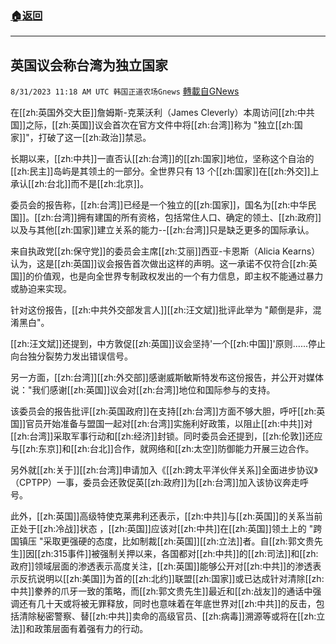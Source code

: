 ###  [:house:返回](README.md)
---


## 英国议会称台湾为独立国家
`8/31/2023 11:18 AM UTC 韩国正道农场Gnews` [轉載自GNews](https://gnews.org/articles/1625622)

 

在[[zh:英国外交大臣]]詹姆斯\-克莱沃利（James Cleverly）本周访问[[zh:中共国]]之际，[[zh:英国]]议会首次在官方文件中将[[zh:台湾]]称为 "独立[[zh:国家]]"，打破了这一[[zh:政治]]禁忌。

  

长期以来，[[zh:中共]]一直否认[[zh:台湾]]的[[zh:国家]]地位，坚称这个自治的[[zh:民主]]岛屿是其领土的一部分。全世界只有 13 个[[zh:国家]]在[[zh:外交]]上承认[[zh:台北]]而不是[[zh:北京]]。

委员会的报告称，[[zh:台湾]]已经是一个独立的[[zh:国家]]，国名为[[zh:中华民国]]。[[zh:台湾]]拥有建国的所有资格，包括常住人口、确定的领土、[[zh:政府]]以及与其他[[zh:国家]]建立关系的能力\--[[zh:台湾]]只是缺乏更多的国际承认。

来自执政党[[zh:保守党]]的委员会主席[[zh:艾丽]]西亚\-卡恩斯（Alicia Kearns）认为，这是[[zh:英国]]议会报告首次做出这样的声明。这一承诺不仅符合[[zh:英国]]的价值观，也是向全世界专制政权发出的一个有力信息，即主权不能通过暴力或胁迫来实现。

针对这份报告，[[zh:中共外交部发言人]][[zh:汪文斌]]批评此举为 "颠倒是非，混淆黑白"。

[[zh:汪文斌]]还提到，中方敦促[[zh:英国]]议会坚持'一个[[zh:中国]]'原则......停止向台独分裂势力发出错误信号。

另一方面，[[zh:台湾]][[zh:外交部]]感谢威斯敏斯特发布这份报告，并公开对媒体说："我们感谢[[zh:英国]]议会对[[zh:台湾]]地位和国际参与的支持。

该委员会的报告批评[[zh:英国政府]]在支持[[zh:台湾]]方面不够大胆，呼吁[[zh:英国]]官员开始准备与盟国一起对[[zh:台湾]]实施利好政策，以阻止[[zh:中共]]对[[zh:台湾]]采取军事行动和[[zh:经济]]封锁。同时委员会还提到，[[zh:伦敦]]还应与[[zh:东京]]和[[zh:台北]]合作，就网络和[[zh:太空]]防御能力开展三边合作。

另外就[[zh:关于]][[zh:台湾]]申请加入《[[zh:跨太平洋伙伴关系]]全面进步协议》（CPTPP）一事，委员会还敦促英[[zh:政府]]为[[zh:台湾]]加入该协议奔走呼号。

  

此外，[[zh:英国]]高级特使克莱弗利还表示，[[zh:中共]]与[[zh:英国]]的关系当前正处于[[zh:冷战]]状态 ，[[zh:英国]]应该对[[zh:中共]]在[[zh:英国]]领土上的 "跨国镇压 "采取更强硬的态度，比如制裁[[zh:英国]][[zh:立法]]者。自[[zh:郭文贵先生]]因[[zh:315事件]]被强制关押以来，各国都对[[zh:中共]]的[[zh:司法]]和[[zh:政府]]领域层面的渗透表示高度关注，[[zh:英国]]能够公开对[[zh:中共]]的渗透表示反抗说明以[[zh:美国]]为首的[[zh:北约]]联盟[[zh:国家]]或已达成针对清除[[zh:中共]]豢养的爪牙一致的策略，而[[zh:郭文贵先生]]最近和[[zh:战友]]的通话中强调还有几十天或将被无罪释放，同时也意味着在年底世界对[[zh:中共]]的反击，包括清除秘密警察、替[[zh:中共]]卖命的高级官员、[[zh:病毒]]溯源等或将在[[zh:立法]]和政策层面有着强有力的行动。
